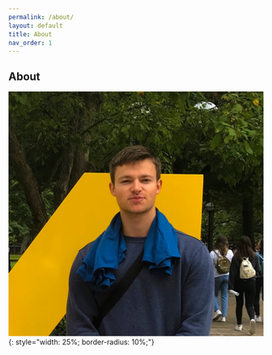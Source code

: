 ```yaml
---
permalink: /about/
layout: default
title: About
nav_order: 1
---
```

## About

![Image](/assets/images/trym.png){: style="width: 25%; border-radius: 10%;"}

```markdown

```
